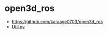 # open3d_ros 
- https://github.com/karaage0703/open3d_ros
- [Util.py](https://gist.github.com/adioshun/17dd3e4f4351bf422830282781a644b7)